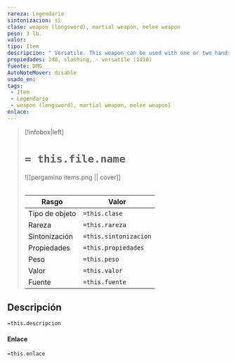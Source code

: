 ```yaml
---
rareza: Legendario
sintonizacion: si
clase: weapon (longsword), martial weapon, melee weapon
peso: 3 lb.
valor: 
tipo: Item
descripcion: " Versatile. This weapon can be used with one or two hands. A damage value in parentheses appears with the property—the damage when the weapon is used with two hands to make a melee attack.Multiple variations of this item exist, as listed below:Sword of Answering (Answerer)Sword of Answering (Back Talker)Sword of Answering (Concluder)Sword of Answering (Last Quip)Sword of Answering (Rebutter)Sword of Answering (Replier)Sword of Answering (Retorter)Sword of Answering (Scather)Sword of Answering (Squelcher)"
propiedades: 1d8, slashing, - versatile (1d10)
fuente: DMG
AutoNoteMover: disable
usado_en:  
tags: 
 - Item
 - Legendario
 - weapon (longsword), martial weapon, melee weapon]
enlace: 
---
```


> [!infobox|left]
>  # `= this.file.name`
> ![[pergamino items.png || cover]]
> ######   
> |Rasgo | Valor |
> | --- | --- |
> | Tipo de objeto| `=this.clase`|
>  | Rareza| `=this.rareza`|
> | Sintonización | `=this.sintonizacion` |
> | Propiedades | `=this.propiedades` |
>  | Peso | `=this.peso` |
> | Valor | `=this.valor` |
> | Fuente | `=this.fuente` |


## Descripción
`=this.descripcion`

#### Enlace
`=this.enlace`